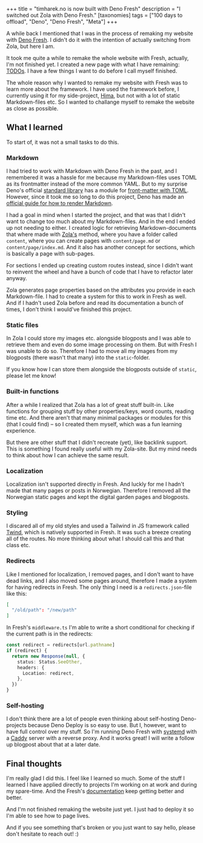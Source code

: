 +++
title = "timharek.no is now built with Deno Fresh"
description = "I switched out Zola with Deno Fresh."
[taxonomies]
tags = ["100 days to offload", "Deno", "Deno Fresh", "Meta"]
+++

A while back I mentioned that I was in the process of remaking my website with
[Deno Fresh](https://fresh.deno.dev). I didn't do it with the intention of
actually switching from Zola, but here I am.

It took me quite a while to remake the whole website with Fresh, actually, I'm
not finished yet. I created a new page with what I have remaining:
[TODOs](/todo). I have a few things I want to do before I call myself finished.

The whole reason why I wanted to remake my website with Fresh was to learn more
about the framework. I have used the framework before, I currently using it for
my side-project, [Hima](https://sr.ht/~timharek/hima/), but not with a lot of
static Markdown-files etc. So I wanted to challange myself to remake the website
as close as possible.

## What I learned

To start of, it was not a small tasks to do this.

### Markdown

I had tried to work with Markdown with Deno Fresh in the past, and I remembered
it was a hassle for me because my Markdown-files uses TOML as its frontmatter
instead of the more common YAML. But to my surprise Deno's official [standard
library][deno_std] has a module for [front-matter with TOML][deno_toml].
However, since it took me so long to do this project, Deno has made an [official
guide for how to render Markdown][deno_md].

I had a goal in mind when I started the project, and that was that I didn't want
to change too much about my Markdown-files. And in the end I ended up not
needing to either. I created logic for retrieving Markdown-documents that where
made with [Zola's][zola] method, where you have a folder called `content`, where
you can create pages with `content/page.md` or `content/page/index.md`. And it
also has another concept for sections, which is basically a page with sub-pages.

For sections I ended up creating custom routes instead, since I didn't want to
reinvent the wheel and have a bunch of code that I have to refactor later
anyway.

Zola generates page properties based on the attributes you provide in each
Markdown-file. I had to create a system for this to work in Fresh as well. And
if I hadn't used Zola before and read its documentation a bunch of times, I
don't think I would've finished this project.

### Static files

In Zola I could store my images etc. alongside blogposts and I was able to
retrieve them and even do some image processing on them. But with Fresh I was
unable to do so. Therefore I had to move all my images from my blogposts (there
wasn't that many) into the `static`-folder.

If you know how I can store them alongside the blogposts outside of `static`,
please let me know!

### Built-in functions

After a while I realized that Zola has a lot of great stuff built-in. Like
functions for grouping stuff by other properties/keys, word counts, reading time
etc. And there aren't that many minimal packages or modules for this (that I
could find) – so I created them myself, which was a fun learning experience.

But there are other stuff that I didn't recreate (yet), like backlink support.
This is something I found really useful with my Zola-site. But my mind needs to
think about how I can achieve the same result.

### Localization

Localization isn't supported directly in Fresh. And luckly for me I hadn't made
that many pages or posts in Norwegian. Therefore I removed all the Norwegian
static pages and kept the digital garden pages and blogposts.

### Styling

I discared all of my old styles and used a Tailwind in JS framework called
[Twind][twind], which is natively supported in Fresh. It was such a breeze
creating all of the routes. No more thinking about what I should call this and
that class etc.

### Redirects

Like I mentioned for localization, I removed pages, and I don't want to have
dead links, and I also moved some pages around, therefore I made a system for
having redirects in Fresh. The only thing I need is a `redirects.json`-file like
this:

```json
[
  "/old/path": "/new/path"
]
```

In Fresh's `middleware.ts` I'm able to write a short conditional for checking if
the current path is in the redirects:

```ts
const redirect = redirects[url.pathname]
if (redirect) {
  return new Response(null, {
    status: Status.SeeOther,
    headers: {
      Location: redirect,
    },
  })
}
```

### Self-hosting

I don't think there are a lot of people even thinking about self-hosting
Deno-projects because Deno Deploy is so easy to use. But I, however, want to
have full control over my stuff. So I'm running Deno Fresh with
[systemd][systemd] with a [Caddy][caddy] server with a reverse proxy. And it
works great! I will write a follow up blogpost about that at a later date.

## Final thoughts

I'm really glad I did this. I feel like I learned so much. Some of the stuff I
learned I have applied directly to projects I'm working on at work and during my
spare-time. And the Fresh's [documentation][fresh_docs] keep getting better and
better.

And I'm not finished remaking the website just yet. I just had to deploy it so
I'm able to see how to page lives.

And if you see something that's broken or you just want to say hello, please
don't hesitate to reach out! :)

[deno_std]: https://deno.land/std
[deno_toml]: https://deno.land/std@0.198.0/front_matter/toml.ts
[deno_md]: https://fresh.deno.dev/docs/examples/rendering-markdown
[twind]: https://twind.style/
[fresh_docs]: https://fresh.deno.dev/docs/introduction
[zola]: https://www.getzola.org/
[systemd]: https://en.wikipedia.org/wiki/Systemd
[caddy]: https://caddyserver.com/

